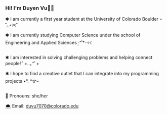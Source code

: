 ### Hi! I'm Duyen Vu🪼🫧

<!--
**duyeenvu/duyeenvu** is a ✨ _special_ ✨ repository because its `README.md` (this file) appears on your GitHub profile.

Here are some ideas to get you started:

- 🔭 I’m currently working on ...
- 🌱 I’m currently learning ...
- 👯 I’m looking to collaborate on ...
- 🤔 I’m looking for help with ...
- 💬 Ask me about ...
- 📫 How to reach me: ...
- 😄 Pronouns: ...
- ⚡ Fun fact: ...
-->

✱ I am currently a first year student at the University of Colorado Boulder ⋆ ˚｡⋆୨୧˚

✱ I am currently studying Computer Science under the school of Engineering and Applied Sciences ‧͙⁺˚*･༓☾

✱ I am interested in solving challenging problems and helping connect people! ﾟ+..｡*ﾟ+

✱ I hope to find a creative outlet that I can integrate into my programming projects •°. *࿐



🌱 Pronouns: she/her

🌨️ Email: duvu7070@colorado.edu

